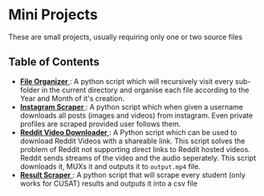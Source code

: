 # Mini Projects
These are small projects, usually requiring only one or two source files

## Table of Contents
- [__File Organizer__ ](./File%20Organiser/File-Organiser.py): A python script which will recursively visit every sub-folder in the current directory and organise each file according to the Year and Month of it's creation.
- [__Instagram Scraper__ ](./Instagram%20Scraper/insta-scraper.py) : A python script which when given a username downloads all posts (images and videos) from instagram. Even private profiles are scraped provided user follows them.
- [__Reddit Video Downloader__ ](./Reddit%20Video%20Downloader/reddit-downloader.py) : A Python script which can be used to download Reddit Videos with a shareable link. This script solves the problem of Reddit not supporting direct links to Reddit hosted videos. Reddit sends streams of the video and the audio seperately. This script downloads it, MUXs it and outputs it to `output.mp4` file.
- [__Result Scraper__ ](./Result-Scraper/scrape.py) : A python script that will scrape every student (only works for CUSAT) results and outputs it into a csv file 